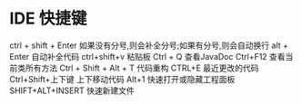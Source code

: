 # IDE 快捷键
ctrl + shift + Enter  如果没有分号,则会补全分号;如果有分号,则会自动换行
alt + Enter           自动补全代码
ctrl+shift+v          粘贴板
Ctrl + Q              查看JavaDoc
Ctrl+F12              查看当前类所有方法
Ctrl + Shift + Alt + T  代码重构
CTRL+E                最近更改的代码
Ctrl+Shift+上下键      上下移动代码
Alt+1                 快速打开或隐藏工程面板
SHIFT+ALT+INSERT      快速新建文件